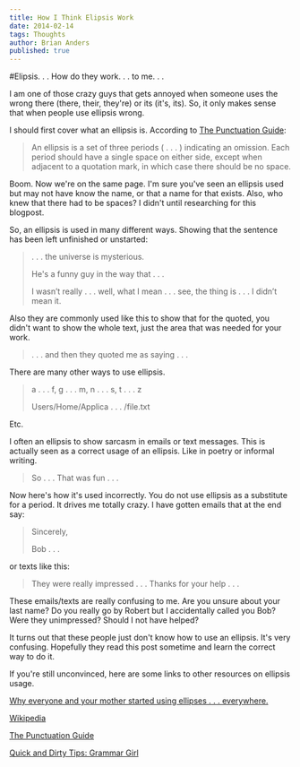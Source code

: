 ```yaml
---
title: How I Think Elipsis Work
date: 2014-02-14
tags: Thoughts
author: Brian Anders
published: true
---
```


#Elipsis. . . How do they work. . . to me. . .

I am one of those crazy guys that gets annoyed when someone uses the wrong there (there, their, they're) or its (it's, its). So, it only makes sense that when people use ellipsis wrong.

I should first cover what an ellipsis is. According to [The Punctuation Guide](http://www.thepunctuationguide.com/ellipses.html):

> An ellipsis is a set of three periods ( . . . ) indicating an omission. Each period should have a single space on either side, except when adjacent to a quotation mark, in which case there should be no space.

Boom. Now we're on the same page. I'm sure you've seen an ellipsis used but may not have know the name, or that a name for that exists. Also, who knew that there had to be spaces? I didn't until researching for this blogpost.

So, an ellipsis is used in many different ways. Showing that the sentence has been left unfinished or unstarted:

> . . . the universe is mysterious.
>
> He's a funny guy in the way that . . .
>
> I wasn’t really . . . well, what I mean . . . see, the thing is . . . I didn’t mean it.

Also they are commonly used like this to show that for the quoted, you didn't want to show the whole text, just the area that was needed for your work.

> . . . and then they quoted me as saying . . .

There are many other ways to use ellipsis.

> a . . . f, g . . . m, n . . . s, t . . . z
>
> Users/Home/Applica . . . /file.txt

Etc.

I often an ellipsis to show sarcasm in emails or text messages. This is actually seen as a correct usage of an ellipsis. Like in poetry or informal writing.

> So . . . That was fun . . .

Now here's how it's used incorrectly. You do not use ellipsis as a substitute for a period. It drives me totally crazy. I have gotten emails that at the end say:

> Sincerely,
>
> Bob . . .

or texts like this:

> They were really impressed . . . Thanks for your help . . .

These emails/texts are really confusing to me. Are you unsure about your last name? Do you really go by Robert but I accidentally called you Bob? Were they unimpressed? Should I not have helped?

It turns out that these people just don't know how to use an ellipsis. It's very confusing. Hopefully they read this post sometime and learn the correct way to do it.

If you're still unconvinced, here are some links to other resources on ellipsis usage.

[Why everyone and your mother started using ellipses . . . everywhere.](http://www.slate.com/articles/life/the_good_word/2013/07/ellipses_why_so_common_what_are_they_really_for.html)

[Wikipedia](http://en.wikipedia.org/wiki/Ellipsis)

[The Punctuation Guide](http://www.thepunctuationguide.com/ellipses.html)

[Quick and Dirty Tips: Grammar Girl](http://www.quickanddirtytips.com/education/grammar/ellipses)
